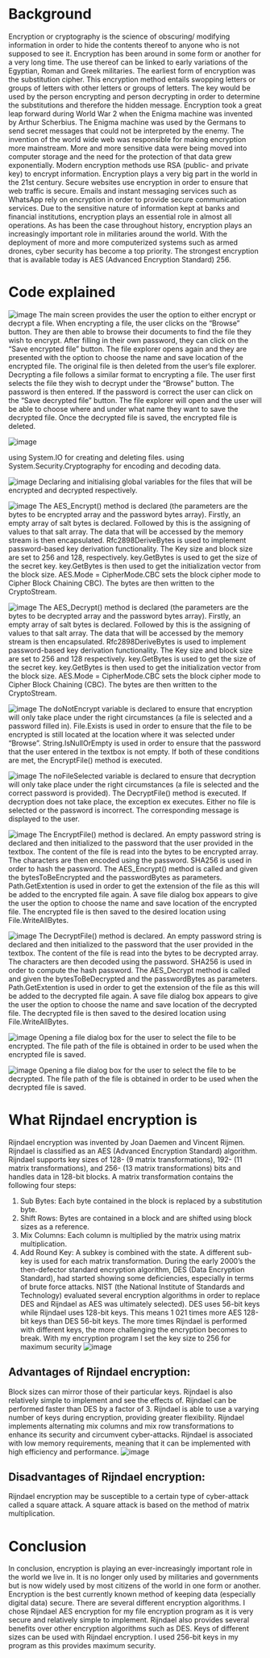# Background
Encryption or cryptography is the science of obscuring/ modifying information in order to hide the contents thereof to anyone who is not supposed to see it. Encryption has been around in some form or another for a very long time. The use thereof can be linked to early variations of the Egyptian, Roman and Greek militaries. The earliest form of encryption was the substitution cipher. This encryption method entails swopping letters or groups of letters with other letters or groups of letters. The key would be used by the person encrypting and person decrypting in order to determine the substitutions and therefore the hidden message. Encryption took a great leap forward during World War 2 when the Enigma machine was invented by Arthur Scherbius. The Enigma machine was used by the Germans to send secret messages that could not be interpreted by the enemy. The invention of the world wide web was responsible for making encryption more mainstream. More and more sensitive data were being moved into computer storage and the need for the protection of that data grew exponentially. Modern encryption methods use RSA (public- and private key) to encrypt information. Encryption plays a very big part in the world in the 21st century. Secure websites use encryption in order to ensure that web traffic is secure. Emails and instant messaging services such as WhatsApp rely on encryption in order to provide secure communication services. Due to the sensitive nature of information kept at banks and financial institutions, encryption plays an essential role in almost all operations. As has been the case throughout history, encryption plays an increasingly important role in militaries around the world. With the deployment of more and more computerized systems such as armed drones, cyber security has become a top priority. The strongest encryption that is available today is AES (Advanced Encryption Standard) 256. 

# Code explained
![image](https://github.com/IvanPotgieter01/File-Encryption/assets/109952133/d94543d1-fcbe-479a-a4d7-f241566a27d5)
The main screen provides the user the option to either encrypt or decrypt a file. When encrypting a file, the user clicks on the “Browse” button. They are then able to browse their documents to find the file they wish to encrypt. After filling in their own password, they can click on the “Save encrypted file” button. The file explorer opens again and they are presented with the option to choose the name and save location of the encrypted file. The original file is then deleted from the user’s file explorer.
Decrypting a file follows a similar format to encrypting a file. The user first selects the file they wish to decrypt under the “Browse” button. The password is then entered. If the password is correct the user can click on the “Save decrypted file” button. The file explorer will open and the user will be able to choose where and under what name they want to save the decrypted file. Once the decrypted file is saved, the encrypted file is deleted.


![image](https://github.com/IvanPotgieter01/File-Encryption/assets/109952133/38542cd0-343b-425e-b3a3-e518cfa99886)

using System.IO for creating and deleting files. 
using System.Security.Cryptography for encoding and decoding data.


![image](https://github.com/IvanPotgieter01/File-Encryption/assets/109952133/ea6b8106-8b80-4a2c-9194-402b70bfb328)
Declaring and initialising global variables for the files that will be encrypted and decrypted respectively.


![image](https://github.com/IvanPotgieter01/File-Encryption/assets/109952133/8f93b623-b2b9-4672-9c98-a956adfa2aa1)
The AES_Encrypt() method is declared (the parameters are the bytes to be encrypted array and the password bytes array). Firstly, an empty array of salt bytes is declared. Followed by this is the assigning of values to that salt array. The data that will be accessed by the memory stream is then encapsulated. Rfc2898DeriveBytes is used to implement password-based key derivation functionality. The Key size and block size are set to 256 and 128, respectively. key.GetBytes is used to get the size of the secret key. key.GetBytes is then used to get the initialization vector from the block size. AES.Mode = CipherMode.CBC sets the block cipher mode to Cipher Block Chaining CBC). The bytes are then written to the CryptoStream. 


![image](https://github.com/IvanPotgieter01/File-Encryption/assets/109952133/30fc04dc-8922-42fd-bb7a-8687b66cd370)
The AES_Decrypt() method is declared (the parameters are the bytes to be decrypted array and the password bytes array). Firstly, an empty array of salt bytes is declared. Followed by this is the assigning of values to that salt array. The data that will be accessed by the memory stream is then encapsulated. Rfc2898DeriveBytes is used to implement password-based key derivation functionality. The Key size and block size are set to 256 and 128 respectively. key.GetBytes is used to get the size of the secret key. key.GetBytes is then used to get the initialization vector from the block size. AES.Mode = CipherMode.CBC sets the block cipher mode to Cipher Block Chaining (CBC). The bytes are then written to the CryptoStream.


![image](https://github.com/IvanPotgieter01/File-Encryption/assets/109952133/dc3aabd1-eb16-4d08-bba0-52b2a5b1ede4)
The doNotEncrypt variable is declared to ensure that encryption will only take place under the right circumstances (a file is selected and a password filled in). File.Exists is used in order to ensure that the file to be encrypted is still located at the location where it was selected under “Browse”. String.IsNullOrEmpty is used in order to ensure that the password that the user entered in the textbox is not empty. If both of these conditions are met, the EncryptFile() method is executed.


![image](https://github.com/IvanPotgieter01/File-Encryption/assets/109952133/92c59f28-7621-4bf5-a726-a33025dda43a)
The noFileSelected variable is declared to ensure that decryption will only take place under the right circumstances (a file is selected and the correct password is provided). The DecryptFile() method is executed. If decryption does not take place, the exception ex executes. Either no file is selected or the password is incorrect. The corresponding message is displayed to the user.


![image](https://github.com/IvanPotgieter01/File-Encryption/assets/109952133/7641ff6f-4826-4686-ab24-d40fc3ffd5b5)
The EncryptFile() method is declared. An empty password string is declared and then initialized to the password that the user provided in the textbox. The content of the file is read into the bytes to be encrypted array. The characters are then encoded using the password. SHA256 is used in order to hash the password. The AES_Encrypt() method is called and given the bytesToBeEncrypted and the passwordBytes as parameters. Path.GetExtention is used in order to get the extension of the file as this will be added to the encrypted file again. A save file dialog box appears to give the user the option to choose the name and save location of the encrypted file. The encrypted file is then saved to the desired location using File.WriteAllBytes. 


![image](https://github.com/IvanPotgieter01/File-Encryption/assets/109952133/8760e8f8-18b8-4698-a37a-b09cf4fbe473)
The DecryptFile() method is declared. An empty password string is declared and then initialized to the password that the user provided in the textbox. The content of the file is read into the bytes to be decrypted array. The characters are then decoded using the password. SHA256 is used in order to compute the hash password. The AES_Decrypt method is called and given the bytesToBeDecrypted and the passwordBytes as parameters. Path.GetExtention is used in order to get the extension of the file as this will be added to the decrypted file again. A save file dialog box appears to give the user the option to choose the name and save location of the decrypted file. The decrypted file is then saved to the desired location using File.WriteAllBytes. 



![image](https://github.com/IvanPotgieter01/File-Encryption/assets/109952133/f25181d0-55b6-42f0-a1d2-4926ca7b4eec)
Opening a file dialog box for the user to select the file to be encrypted. The file path of the file is obtained in order to be used when the encrypted file is saved.


![image](https://github.com/IvanPotgieter01/File-Encryption/assets/109952133/6d587106-01ea-4bb3-b7d3-3d78cc639689)
Opening a file dialog box for the user to select the file to be decrypted. The file path of the file is obtained in order to be used when the decrypted file is saved.

 
 # What Rijndael encryption is 
Rijndael encryption was invented by Joan Daemen and Vincent Rijmen. Rijndael is classified as an AES (Advanced Encryption Standard) algorithm. Rijndael supports key sizes of 128- (9 matrix transformations), 192- (11 matrix transformations), and 256- (13 matrix transformations) bits and handles data in 128-bit blocks. A matrix transformation contains the following four steps:
1.	Sub Bytes: Each byte contained in the block is replaced by a substitution byte.
2.	Shift Rows: Bytes are contained in a block and are shifted using block sizes as a reference.
3.	Mix Columns: Each column is multiplied by the matrix using matrix multiplication.
4.	Add Round Key: A subkey is combined with the state. A different sub-key is used for each matrix transformation.
During the early 2000’s the then-defector standard encryption algorithm, DES (Data Encryption Standard), had started showing some deficiencies, especially in terms of brute force attacks. NIST (the National Institute of Standards and Technology) evaluated several encryption algorithms in order to replace DES and Rijndael as AES was ultimately selected). 
DES uses 56-bit keys while Rijndael uses 128-bit keys. This means 1 021 times more AES 128-bit keys than DES 56-bit keys. The more times Rijndael is performed with different keys, the more challenging the encryption becomes to break. With my encryption program I set the key size to 256 for maximum security 
![image](https://github.com/IvanPotgieter01/File-Encryption/assets/109952133/23cfc060-8cc2-4f87-89e3-763c999b8e68)

## Advantages of Rijndael encryption:
Block sizes can mirror those of their particular keys. Rijndael is also relatively simple to implement and see the effects of. Rijndael can be performed faster than DES by a factor of 3. Rijndael is able to use a varying number of keys during encryption, providing greater flexibility. Rijndael implements alternating mix columns and mix row transformations to enhance its security and circumvent cyber-attacks. Rijndael is associated with low memory requirements, meaning that it can be implemented with high efficiency and performance.
![image](https://github.com/IvanPotgieter01/File-Encryption/assets/109952133/95ddeaff-4879-4f4b-bb1f-5c00d2c31736)
## Disadvantages of Rijndael encryption:
Rijndael encryption may be susceptible to a certain type of cyber-attack called a square attack. A square attack is based on the method of matrix multiplication.

# Conclusion
In conclusion, encryption is playing an ever-increasingly important role in the world we live in. It is no longer only used by militaries and governments but is now widely used by most citizens of the world in one form or another. Encryption is the best currently known method of keeping data (especially digital data) secure. There are several different encryption algorithms. I chose Rijndael AES encryption for my file encryption program as it is very secure and relatively simple to implement. Rijndael also provides several benefits over other encryption algorithms such as DES. Keys of different sizes can be used with Rijndael encryption. I used 256-bit keys in my program as this provides maximum security.
